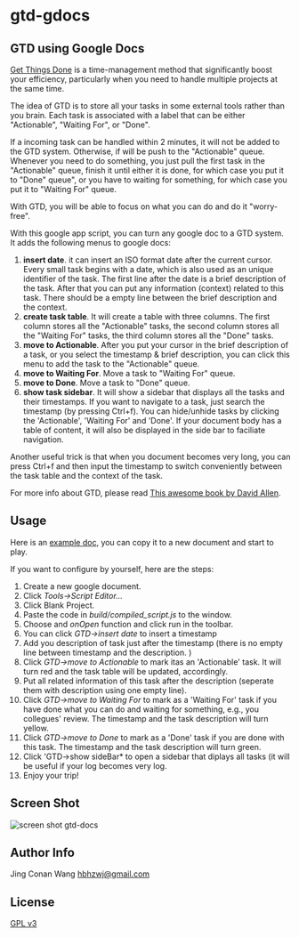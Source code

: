 # gtd-gdocs

GTD using Google Docs
---------------------

[Get Things Done](http://gettingthingsdone.com/) is a time-management method that significantly boost your efficiency, particularly when you need to handle multiple projects at the same time. 

The idea of GTD is to store all your tasks in some external tools rather than you brain.  Each task is associated with a label that can be either "Actionable", "Waiting For", or "Done". 

If a incoming task can be handled within 2 minutes, it will not be added to the GTD system. Otherwise, if will be push to the "Actionable" queue. Whenever you need to do something, you just pull the first task in the "Actionable" queue, finish it until either it is done, for which case you put it to "Done" queue", or you have to waiting for something, for which case you put it to "Waiting For" queue. 

With GTD, you will be able to focus on what you can do and do it "worry-free". 

With this google app script, you can turn any google doc to a GTD system. It adds the following menus to google docs:

1. **insert date**. it can insert an ISO format date after the current cursor. Every small task begins with a date, which is also used as an unique identifier of the task. The first line after the date is a brief description of the task. After that you can put any information (context) related to this task. There should be a empty line between the brief description and the context.
2. **create task table**. It will create a table with three columns. The first column stores all the "Actionable" tasks, the second column stores all the "Waiting For" tasks, the third column stores all the "Done" tasks. 
3. **move to Actionable**. After you put your cursor in the brief description of a task, or you select the timestamp & brief description, you can click this menu to add the task to the "Actionable" queue. 
4. **move to Waiting For**. Move a task to "Waiting For" queue.
5. **move to Done**. Move a task to "Done" queue.
6. **show task sidebar**. It will show a sidebar that displays all the tasks and their timestamps. If you want to navigate to a task, just search the timestamp (by pressing Ctrl+f). You can hide/unhide tasks by clicking the 'Actionable', 'Waiting For' and 'Done'. If your document body has a table of content, it will also be displayed in the side bar to faciliate navigation.

Another useful trick is that when you document becomes very long, you can press Ctrl+f and then input the timestamp to switch conveniently between the task table and the context of the task. 

For more info about GTD, please read [This awesome book by David Allen](http://www.amazon.com/Getting-Things-Done-Stress-Free-Productivity/dp/0142000280).

Usage
-----

Here is an [example doc](https://docs.google.com/document/d/18dowuhhSB5kajFRbJpmm7efWjU3V4AxYkuWMqhObPeI/edit?usp=sharing), you can copy it to a new document and start to play.

If you want to configure by yourself, here are the steps:

 1. Create a new google document.
 2. Click *Tools->Script Editor...*
 3. Click Blank Project.
 4. Paste the code in *build/compiled_script.js* to the window.
 5. Choose and *onOpen* function and click run in the toolbar.
 6. You can click *GTD->insert date* to insert a timestamp
 7. Add you description of task just after the timestamp (there is no empty line between timestamp and the description. )
 8. Click *GTD->move to Actionable* to mark itas an 'Actionable' task. It will turn red and the task table will be updated, accordingly.
 9. Put all related information of this task after the description (seperate them with description using one empty line). 
 9. Click *GTD->move to Waiting For* to mark as a 'Waiting For' task if you have done what you can do and waiting for something, e.g., you collegues' review. The timestamp and the task description will turn yellow. 
 10. Click *GTD->move to Done* to mark as a 'Done' task if you are done with this task. The timestamp and the task description will turn green.
 11. Click 'GTD->show sideBar* to open a sidebar that diplays all tasks (it will be useful if your log becomes very log.
 12. Enjoy your trip!

Screen Shot
------------
![screen shot gtd-docs](https://cloud.githubusercontent.com/assets/522201/6548740/046c06cc-c5c0-11e4-8d8a-ceea787e1cf8.png)



Author Info
-----------
Jing Conan Wang
hbhzwj@gmail.com

License
-------
[GPL v3](http://www.gnu.org/copyleft/gpl.html)
